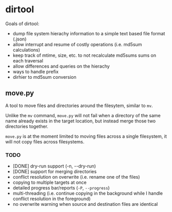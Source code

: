 dirtool
=======

Goals of dirtool:

* dump file system hierachy information to a simple text based file format (.json)
* allow interrupt and resume of costly operations (i.e. md5sum calculations)
* keep track of mtime, size, etc. to not recalculate md5sums sums on each traversal
* allow differences and queries on the hierachy
* ways to handle prefix
* dirhier to md5sum conversion


move.py
-------

A tool to move files and directories around the filesytem, similar to
`mv`.

Unlike the `mv` command, `move.py` will not fail when a directory of
the same name already exists in the target location, but instead merge
those two directories together.

`move.py` is at the moment limited to moving files across a single
filesystem, it will not copy files across filesystems.


### TODO

* [DONE] dry-run support (-n, --dry-run)
* [DONE] support for merging directories
* conflict resolution on overwrite (i.e. rename one of the files)
* copying to multiple targets at once
* detailed progress bar/reports (`-P`, `--progress`)
* multi-threading (i.e. continue copying in the background while I handle conflict resolution in the foreground)
* no overwrite warning when source and destination files are identical

